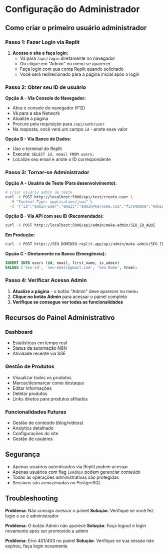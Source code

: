 # Configuração do Administrador

## Como criar o primeiro usuário administrador

### Passo 1: Fazer Login via Replit
1. **Acesse o site e faça login:**
   - Vá para `/api/login` diretamente no navegador
   - Ou clique em "Admin" no menu se aparecer
   - Faça login com sua conta Replit quando solicitado
   - Você será redirecionado para a página inicial após o login

### Passo 2: Obter seu ID de usuário
**Opção A - Via Console do Navegador:**
   - Abra o console do navegador (F12)
   - Vá para a aba Network
   - Atualize a página
   - Procure pela requisição para `/api/auth/user`
   - Na resposta, você verá um campo `id` - anote esse valor

**Opção B - Via Banco de Dados:**
   - Use o terminal do Replit
   - Execute: `SELECT id, email FROM users;`
   - Localize seu email e anote o ID correspondente

### Passo 3: Tornar-se Administrador

**Opção A - Usuário de Teste (Para desenvolvimento):**
   ```bash
   # Criar usuário admin de teste
   curl -X POST http://localhost:5000/api/test/create-user \
     -H "Content-Type: application/json" \
     -d '{"id":"admin-user","email":"admin@karooma.com","firstName":"Admin","lastName":"User","isAdmin":true}'
   ```

**Opção B - Via API com seu ID (Recomendado):**
   ```bash
   curl -X POST http://localhost:5000/api/admin/make-admin/SEU_ID_AQUI
   ```
   
**Em Produção:**
   ```bash
   curl -X POST https://SEU_DOMINIO.replit.app/api/admin/make-admin/SEU_ID_AQUI
   ```

**Opção C - Diretamente no Banco (Emergência):**
   ```sql
   INSERT INTO users (id, email, first_name, is_admin) 
   VALUES ('seu-id', 'seu-email@gmail.com', 'Seu Nome', true);
   ```

### Passo 4: Verificar Acesso Admin
1. **Atualize a página** - o botão "Admin" deve aparecer no menu
2. **Clique no botão Admin** para acessar o painel completo
3. **Verifique se consegue ver todas as funcionalidades**

## Recursos do Painel Administrativo

### Dashboard
- Estatísticas em tempo real
- Status da automação N8N
- Atividade recente via SSE

### Gestão de Produtos
- Visualizar todos os produtos
- Marcar/desmarcar como destaque
- Editar informações
- Deletar produtos
- Links diretos para produtos afiliados

### Funcionalidades Futuras
- Gestão de conteúdo (blog/vídeos)
- Analytics detalhado
- Configurações do site
- Gestão de usuários

## Segurança

- Apenas usuários autenticados via Replit podem acessar
- Apenas usuários com flag `isAdmin` podem gerenciar conteúdo
- Todas as operações administrativas são protegidas
- Sessions são armazenadas no PostgreSQL

## Troubleshooting

**Problema**: Não consigo acessar o painel
**Solução**: Verifique se você fez login e se é administrador

**Problema**: O botão Admin não aparece
**Solução**: Faça logout e login novamente após ser promovido a admin

**Problema**: Erro 401/403 no painel
**Solução**: Verifique se sua sessão não expirou, faça login novamente